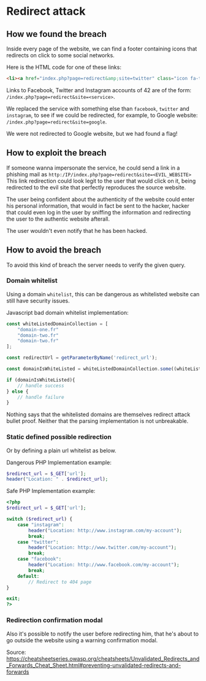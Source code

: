 # Redirect attack

## How we found the breach

Inside every page of the website, we can find a footer containing icons that redirects on click to some social networks.

Here is the HTML code for one of these links:

```html
<li><a href="index.php?page=redirect&amp;site=twitter" class="icon fa-twitter"></a></li>
```

Links to Facebook, Twitter and Instagram accounts of 42 are of the form: `/index.php?page=redirect&site=<service>`.

We replaced the service with something else than `facebook`, `twitter` and `instagram`, to see if we could be redirected, for example, to Google website: `/index.php?page=redirect&site=google`.

We were not redirected to Google website, but we had found a flag!

## How to exploit the breach

If someone wanna impersonate the service, he could send a link in a phishing mail as `http:/IP/index.php?page=redirect&site=<EVIL_WEBSITE>`
This link redirection could look legit to the user that would click on it, being redirected to the evil site that perfectly reproduces the source website.

The user being confident about the authenticity of the website could enter his personal information, that would in fact be sent to the hacker, hacker that could even log in the user by sniffing the information and redirecting the user to the authentic website afterall.

The user wouldn't even notify that he has been hacked.

## How to avoid the breach

To avoid this kind of breach the server needs to verify the given query.

### Domain whitelist

Using a domain `whitelist`, this can be dangerous as whitelisted website can still have security issues.

Javascript bad domain whitelist implementation:

```js
const whiteListedDomainCollection = [
    "domain-one.fr"
    "domain-two.fr"
    "domain-two.fr"
];

const redirectUrl = getParameterByName('redirect_url');

const domainIsWhiteListed = whiteListedDomainCollection.some((whiteListedDomain) => redirectUrl.startsWith(whiteListedDomain));

if (domainIsWhiteListed){
    // handle success
} else {
    // handle failure
}
```

Nothing says that the whitelisted domains are themselves redirect attack bullet proof.
Neither that the parsing implementation is not unbreakable.

### Static defined possible redirection

Or by defining a plain url whitelist as below.

Dangerous PHP Implementation example:

```php
$redirect_url = $_GET['url'];
header("Location: " . $redirect_url);
```

Safe PHP Implementation example:

```php
<?php
$redirect_url = $_GET['url'];

switch ($redirect_url) {
    case "instagram":
        header("Location: http://www.instagram.com/my-account");
        break;
    case "twitter":
        header("Location: http://www.twitter.com/my-account");
        break;
    case "facebook":
        header("Location: http://www.facebook.com/my-account");
        break;
    default:
        // Redirect to 404 page
}

exit;
?>
```

### Redirection confirmation modal

Also it's possible to notify the user before redirecting him, that he's about to go outside the website using a warning confirmation modal.

Source: https://cheatsheetseries.owasp.org/cheatsheets/Unvalidated_Redirects_and_Forwards_Cheat_Sheet.html#preventing-unvalidated-redirects-and-forwards
